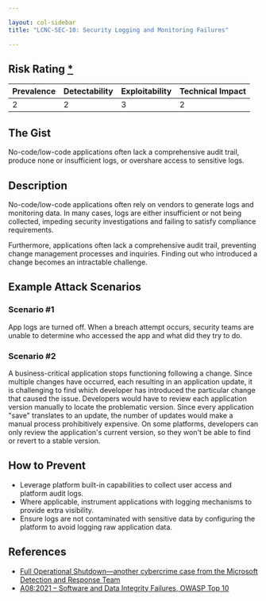 ```yaml
---

layout: col-sidebar
title: "LCNC-SEC-10: Security Logging and Monitoring Failures"

---
```


## Risk Rating [*](https://owasp.org/www-project-top-ten/2017/Note_About_Risks)

| Prevalence | Detectability | Exploitability | Technical Impact |
| --- | --- | --- | --- |
| 2 | 2 | 3 | 2 |

## The Gist

No-code/low-code applications often lack a comprehensive audit trail, produce none or insufficient logs, or overshare access to sensitive logs.

## Description

No-code/low-code applications often rely on vendors to generate logs and monitoring data.
In many cases, logs are either insufficient or not being collected, impeding security investigations and failing to satisfy compliance requirements.

Furthermore, applications often lack a comprehensive audit trail, preventing change management processes and inquiries.
Finding out who introduced a change becomes an intractable challenge.

## Example Attack Scenarios

### Scenario #1

App logs are turned off.
When a breach attempt occurs, security teams are unable to determine who accessed the app and what did they try to do. 

### Scenario #2

A business-critical application stops functioning following a change.
Since multiple changes have occurred, each resulting in an application update, it is challenging to find which developer has introduced the particular change that caused the issue.
Developers would have to review each application version manually to locate the problematic version.
Since every application "save" translates to an update, the number of updates would make a manual process prohibitively expensive.
On some platforms, developers can only review the application's current version, so they won't be able to find or revert to a stable version.

## How to Prevent

- Leverage platform built-in capabilities to collect user access and platform audit logs.
- Where applicable, instrument applications with logging mechanisms to provide extra visibility.
- Ensure logs are not contaminated with sensitive data by configuring the platform to avoid logging raw application data.

## References

- [Full Operational Shutdown—another cybercrime case from the Microsoft Detection and Response Team](https://www.microsoft.com/en-us/security/blog/2020/04/02/full-operational-shutdown-another-cybercrime-case-microsoft-detection-and-response-team/)
- [A08:2021 – Software and Data Integrity Failures, OWASP Top 10](https://owasp.org/Top10/A08_2021-Software_and_Data_Integrity_Failures/)